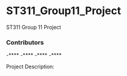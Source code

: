 # ST311_Group11_Project
ST311 Group 11 Project 

### Contributors
  -****
  -****
  -****
  -****

Project Description:


